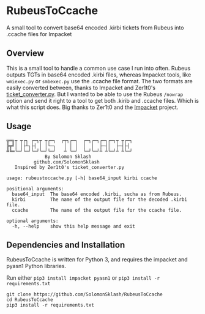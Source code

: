 # RubeusToCcache
A small tool to convert base64 encoded .kirbi tickets from Rubeus into .ccache files for Impacket

## Overview

This is a small tool to handle a common use case I run into often. Rubeus outputs TGTs in base64 encoded .kirbi files,
whereas Impacket tools, like `wmiexec.py` or `smbexec.py` use the .ccache file format. The two formats are easily
converted between, thanks to Impacket and Zer1t0's [ticket_converter.py](https://github.com/Zer1t0/ticket_converter).
But I wanted to be able to use the Rubeus `/nowrap` option and send it right to a tool to get both .kirib and .ccache
files. Which is what this script does. Big thanks to Zer1t0 and the [Impacket](https://www.secureauth.com/labs/open-source-tools/impacket) project.

## Usage

```
╦═╗┬ ┬┌┐ ┌─┐┬ ┬┌─┐  ┌┬┐┌─┐  ┌─┐┌─┐┌─┐┌─┐┬ ┬┌─┐
╠╦╝│ │├┴┐├┤ │ │└─┐   │ │ │  │  │  ├─┤│  ├─┤├┤
╩╚═└─┘└─┘└─┘└─┘└─┘   ┴ └─┘  └─┘└─┘┴ ┴└─┘┴ ┴└─┘
              By Solomon Sklash
          github.com/SolomonSklash
   Inspired by Zer1t0's ticket_converter.py

usage: rubeustoccache.py [-h] base64_input kirbi ccache

positional arguments:
  base64_input  The base64 encoded .kirbi, sucha as from Rubeus.
  kirbi         The name of the output file for the decoded .kirbi file.
  ccache        The name of the output file for the ccache file.

optional arguments:
  -h, --help    show this help message and exit
```

## Dependencies and Installation

RubeusToCcache is written for Python 3, and requires the impacket and pyasn1 Python libraries.

Run either `pip3 install impacket pyasn1` or `pip3 install -r requirements.txt`

```
git clone https://github.com/SolomonSklash/RubeusToCcache
cd RubeusToCcache
pip3 install -r requirements.txt
```
